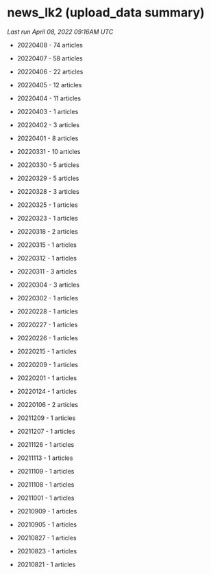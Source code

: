 # news_lk2 (upload_data summary)

*Last run April 08, 2022 09:16AM UTC*

* 20220408 - 74 articles

* 20220407 - 58 articles

* 20220406 - 22 articles

* 20220405 - 12 articles

* 20220404 - 11 articles

* 20220403 - 1 articles

* 20220402 - 3 articles

* 20220401 - 8 articles

* 20220331 - 10 articles

* 20220330 - 5 articles

* 20220329 - 5 articles

* 20220328 - 3 articles

* 20220325 - 1 articles

* 20220323 - 1 articles

* 20220318 - 2 articles

* 20220315 - 1 articles

* 20220312 - 1 articles

* 20220311 - 3 articles

* 20220304 - 3 articles

* 20220302 - 1 articles

* 20220228 - 1 articles

* 20220227 - 1 articles

* 20220226 - 1 articles

* 20220215 - 1 articles

* 20220209 - 1 articles

* 20220201 - 1 articles

* 20220124 - 1 articles

* 20220106 - 2 articles

* 20211209 - 1 articles

* 20211207 - 1 articles

* 20211126 - 1 articles

* 20211113 - 1 articles

* 20211109 - 1 articles

* 20211108 - 1 articles

* 20211001 - 1 articles

* 20210909 - 1 articles

* 20210905 - 1 articles

* 20210827 - 1 articles

* 20210823 - 1 articles

* 20210821 - 1 articles